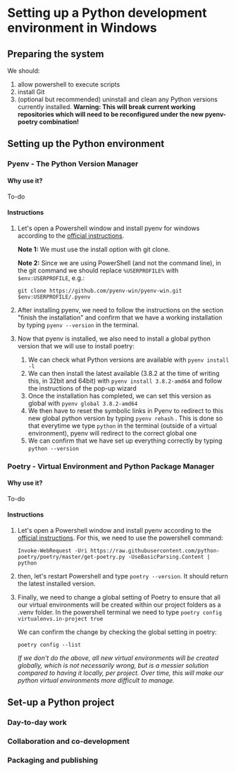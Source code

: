 # Setting up a Python development environment in Windows

## Preparing the system

We should:
1. allow powershell to execute scripts
2. install Git
3. (optional but recommended) uninstall and clean any Python versions currently installed. **Warning: This will break current working repositories which will need to be reconfigured under the new pyenv-poetry combination!**

## Setting up the Python environment

### Pyenv - The Python Version Manager

#### Why use it?

To-do

#### Instructions

1. Let's open a Powershell window and install pyenv for windows according to the [official instructions](https://github.com/pyenv-win/pyenv-win). 

    **Note 1:** We must use the install option with git clone. 

    **Note 2:** Since we are using PowerShell (and not the command line), in the git command we should replace `%USERPROFILE%` with `$env:USERPROFILE`, e.g.: 

    ```
    git clone https://github.com/pyenv-win/pyenv-win.git $env:USERPROFILE/.pyenv
    ```

1. After installing pyenv, we need to follow the instructions on the section "finish the installation" and confirm that we have a working installation by typing ```pyenv --version``` in the terminal.

1. Now that pyenv is installed, we also need to install a global python version that we will use to install poetry:
    1. We can check what Python versions are available with ```pyenv install -l```
    2. We can then install the latest available (3.8.2 at the time of writing this, in 32bit and 64bit) with ```pyenv install 3.8.2-amd64``` and follow the instructions of the pop-up wizard
    3. Once the installation has completed, we can set this version as global with ```pyenv global 3.8.2-amd64```
    4. We then have to reset the symbolic links in Pyenv to redirect to this new global python version by typing ```pyenv rehash``` . This is done so that everytime we type `python` in the terminal (outside of a virtual environment), pyenv will redirect to the correct global one
    5. We can confirm that we have set up everything correctly by typing ```python --version```

### Poetry - Virtual Environment and Python Package Manager

#### Why use it?

To-do

#### Instructions

1. Let's open a Powershell window and install pyenv according to the [official instructions](https://python-poetry.org/docs/). For this, we need to use the powershell command: 

    ```
    Invoke-WebRequest -Uri https://raw.githubusercontent.com/python-poetry/poetry/master/get-poetry.py -UseBasicParsing.Content | python
    ```

1. then, let's restart Powershell and type ``poetry --version``. It should return the latest installed version.

1. Finally, we need to change a global setting of Poetry to ensure that all our virtual environments will be created within our project folders as a .venv folder. In the powershell terminal we need to type ```poetry config virtualenvs.in-project true```

    We can confirm the change by checking the global setting in poetry:

    ```poetry config --list```

    *If we don't do the above, all new virtual environments will be created globally, which is not necessarily wrong, but is a messier solution compared to having it locally, per project. Over time, this will make our python virtual environments more difficult to manage.*

## Set-up a Python project




### Day-to-day work
### Collaboration and co-development
### Packaging and publishing
